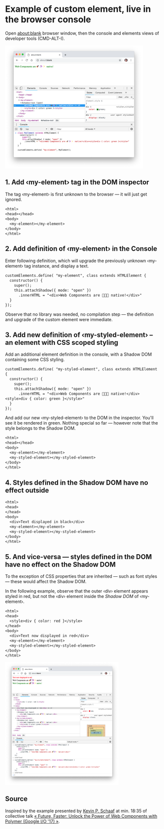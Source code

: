 # Example of custom element, live in the browser console

Open <a href="about:blank">about:blank</a> browser window, then the console and elements views of developer tools (CMD-ALT-I).

<img height="400" src="01-live-custom-element(step02).png" />

## 1. Add ‹my-element› tag in the DOM inspector

The tag ‹my-element› is first unknown to the browser — it will just get ignored.

```
<html>
<head></head>
<body>
  <my-element></my-element>
</body>
</html>
```

## 2. Add definition of ‹my-element› in the Console

Enter following definition, which will upgrade the previously unknown ‹my-element› tag instance, and display a text.

```
customElements.define( "my-element", class extends HTMLElement {
  constructor() {
    super();
    this.attachShadow({ mode: "open" })
      .innerHTML = "<div>Web Components are 🚀🦄✨ native!</div>"
  }
});
```

Observe that no library was needed, no compilation step — the definition and upgrade of the custom element were immediate.

## 3. Add new definition of ‹my-styled-element› – an element with CSS scoped styling

Add an additional element definition in the console, with a Shadow DOM containing some CSS styling.

```
customElements.define( "my-styled-element", class extends HTMLElement {
  constructor() {
    super();
    this.attachShadow({ mode: "open" })
      .innerHTML = "<div>Web Components are 🚀🦄✨ native!</div><style>div { color: green }</style>"
  }
});
```

And add our new ‹my-styled-element› to the DOM in the inspector. You'll see it be rendered in green. Nothing special so far — however note that the style belongs to the Shadow DOM.

```
<html>
<head></head>
<body>
  <my-element></my-element>
  <my-styled-element></my-styled-element>
</body>
</html>
```

## 4. Styles defined in the Shadow DOM have no effect outside

```
<html>
<head>
</head>
<body>
  <div>Text displayed in black</div>
  <my-element></my-element>
  <my-styled-element></my-styled-element>
</body>
</html>
```

## 5. And vice-versa — styles defined in the DOM have no effect on the Shadow DOM

To the exception of CSS properties that are inherited — such as font styles — these would affect the Shadow DOM.

In the following example, observe that the outer ‹div› element appears styled in red, but not the ‹div› element inside the _Shadow DOM_ of ‹my-element›.

```
<html>
<head>
  <style>div { color: red }</style>
</head>
<body>
  <div>Text now displayed in red</div>
  <my-element></my-element>
  <my-styled-element></my-styled-element>
</body>
</html>
```

<img height="400" src="01-live-custom-element(step04).png" />

## Source

Inspired by the example presented by [Kevin P. Schaaf](https://twitter.com/kevinpschaaf) at min. 18:35 of collective talk [« Future, Faster: Unlock the Power of Web Components with Polymer (Google I/O '17) »](https://www.youtube.com/watch?v=cuoZenpQveQ&feature=youtu.be&t=1044).